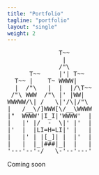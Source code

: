```yaml
---
title: "Portfolio"
tagline: "portfolio"
layout: "single"
weight: 2
---
```


<pre style="background:none;border:none;">
              T~~
               |
              /"\
      T~~     |'| T~~
  T~~ |    T~ WWWW|
  |  /"\   |  |  |/\T~~
 /"\ WWW  /"\ |' |WW|
WWWWW/\| /   \|'/\|/"\
|   /__\/]WWW[\/__\WWWW
|"  WWWW'|I_I|'WWWW'  |
|   |' |/  -  \|' |'  |
|'  |  |LI=H=LI|' |   |
|   |' | |[_]| |  |'  |
|   |  |_|###|_|  |   |
'---'--'-/___\-'--'---'
</pre>
Coming soon
